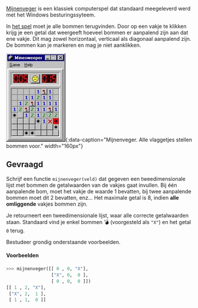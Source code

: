 <a href="https://nl.wikipedia.org/wiki/Mijnenveger_(spel)" target="_blank">Mijnenveger</a> is een klassiek computerspel dat standaard meegeleverd werd met het Windows besturingssyteem. 

In <a href="https://minesweeperonline.com/#beginner" target="_blank">het spel</a> moet je alle bommen terugvinden. Door op een vakje te klikken krijg je een getal dat weergeeft hoeveel bommen er aanpalend zijn aan dat ene vakje. Dit mag zowel horizontaal, verticaal als diagonaal aanpalend zijn. De bommen kan je markeren en mag je niet aanklikken. 

![Mijnenveger. Alle vlaggetjes stellen bommen voor.](media/minesweeper.png "Mijnenveger. Alle vlaggetjes stellen bommen voor."){:data-caption="Mijnenveger. Alle vlaggetjes stellen bommen voor." width="160px"}

## Gevraagd

Schrijf een functie `mijnenveger(veld)` dat gegeven een tweedimensionale lijst met bommen de getalwaarden van de vakjes gaat invullen. Bij één aanpalende bom, moet het vakje de waarde 1 bevatten, bij twee aanpalende bommen moet dit 2 bevatten, enz... Het maximale getal is 8, indien **alle omliggende** vakjes bommen zijn.

Je retourneert een tweedimensionale lijst, waar alle correcte getalwaarden staan. Standaard vind je enkel bommen 💣 (voorgesteld als `"X"`) en het getal `0` terug.

Bestudeer grondig onderstaande voorbeelden.

#### Voorbeelden

```python
>>> mijnenveger([[ 0 , 0, "X"],
                 ["X", 0,  0 ],
                 [ 0 , 0,  0 ]])
[[ 1 , 2, "X"],
 ["X", 2,  1 ],
 [ 1 , 1,  0 ]]
```